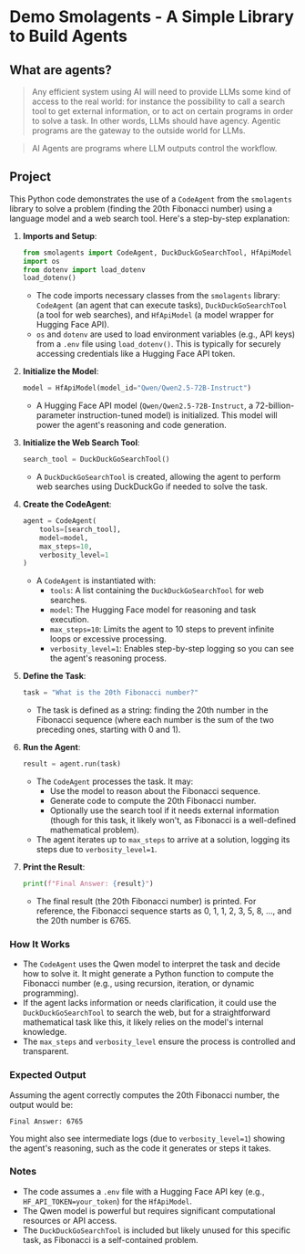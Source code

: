 # Demo Smolagents - A Simple Library to Build Agents

## What are agents?
>Any efficient system using AI will need to provide LLMs some kind of access to the real world: for instance the possibility to call a search tool to get external information, or to act on certain programs in order to solve a task. In other words, LLMs should have agency. Agentic programs are the gateway to the outside world for LLMs.

>AI Agents are programs where LLM outputs control the workflow.

## Project

This Python code demonstrates the use of a `CodeAgent` from the `smolagents` library to solve a problem (finding the 20th Fibonacci number) using a language model and a web search tool. Here's a step-by-step explanation:

1. **Imports and Setup**:
   ```python
   from smolagents import CodeAgent, DuckDuckGoSearchTool, HfApiModel
   import os
   from dotenv import load_dotenv
   load_dotenv()
   ```
   - The code imports necessary classes from the `smolagents` library: `CodeAgent` (an agent that can execute tasks), `DuckDuckGoSearchTool` (a tool for web searches), and `HfApiModel` (a model wrapper for Hugging Face API).
   - `os` and `dotenv` are used to load environment variables (e.g., API keys) from a `.env` file using `load_dotenv()`. This is typically for securely accessing credentials like a Hugging Face API token.

2. **Initialize the Model**:
   ```python
   model = HfApiModel(model_id="Qwen/Qwen2.5-72B-Instruct")
   ```
   - A Hugging Face API model (`Qwen/Qwen2.5-72B-Instruct`, a 72-billion-parameter instruction-tuned model) is initialized. This model will power the agent's reasoning and code generation.

3. **Initialize the Web Search Tool**:
   ```python
   search_tool = DuckDuckGoSearchTool()
   ```
   - A `DuckDuckGoSearchTool` is created, allowing the agent to perform web searches using DuckDuckGo if needed to solve the task.

4. **Create the CodeAgent**:
   ```python
   agent = CodeAgent(
       tools=[search_tool],
       model=model,
       max_steps=10,
       verbosity_level=1
   )
   ```
   - A `CodeAgent` is instantiated with:
     - `tools`: A list containing the `DuckDuckGoSearchTool` for web searches.
     - `model`: The Hugging Face model for reasoning and task execution.
     - `max_steps=10`: Limits the agent to 10 steps to prevent infinite loops or excessive processing.
     - `verbosity_level=1`: Enables step-by-step logging so you can see the agent's reasoning process.

5. **Define the Task**:
   ```python
   task = "What is the 20th Fibonacci number?"
   ```
   - The task is defined as a string: finding the 20th number in the Fibonacci sequence (where each number is the sum of the two preceding ones, starting with 0 and 1).

6. **Run the Agent**:
   ```python
   result = agent.run(task)
   ```
   - The `CodeAgent` processes the task. It may:
     - Use the model to reason about the Fibonacci sequence.
     - Generate code to compute the 20th Fibonacci number.
     - Optionally use the search tool if it needs external information (though for this task, it likely won't, as Fibonacci is a well-defined mathematical problem).
   - The agent iterates up to `max_steps` to arrive at a solution, logging its steps due to `verbosity_level=1`.

7. **Print the Result**:
   ```python
   print(f"Final Answer: {result}")
   ```
   - The final result (the 20th Fibonacci number) is printed. For reference, the Fibonacci sequence starts as 0, 1, 1, 2, 3, 5, 8, ..., and the 20th number is 6765.

### How It Works
- The `CodeAgent` uses the Qwen model to interpret the task and decide how to solve it. It might generate a Python function to compute the Fibonacci number (e.g., using recursion, iteration, or dynamic programming).
- If the agent lacks information or needs clarification, it could use the `DuckDuckGoSearchTool` to search the web, but for a straightforward mathematical task like this, it likely relies on the model's internal knowledge.
- The `max_steps` and `verbosity_level` ensure the process is controlled and transparent.

### Expected Output
Assuming the agent correctly computes the 20th Fibonacci number, the output would be:
```
Final Answer: 6765
```
You might also see intermediate logs (due to `verbosity_level=1`) showing the agent's reasoning, such as the code it generates or steps it takes.

### Notes
- The code assumes a `.env` file with a Hugging Face API key (e.g., `HF_API_TOKEN=your_token`) for the `HfApiModel`.
- The Qwen model is powerful but requires significant computational resources or API access.
- The `DuckDuckGoSearchTool` is included but likely unused for this specific task, as Fibonacci is a self-contained problem.
